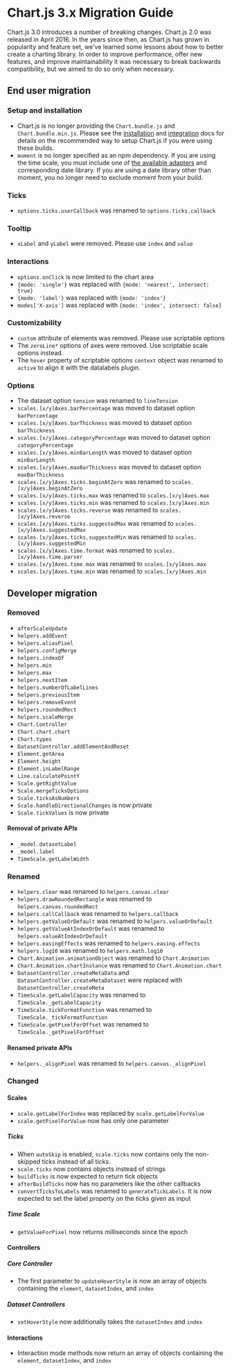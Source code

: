# Chart.js 3.x Migration Guide

Chart.js 3.0 introduces a number of breaking changes. Chart.js 2.0 was released in April 2016. In the years since then, as Chart.js has grown in popularity and feature set, we've learned some lessons about how to better create a charting library. In order to improve performance, offer new features, and improve maintainability it was necessary to break backwards compatibility, but we aimed to do so only when necessary.

## End user migration

### Setup and installation

* Chart.js is no longer providing the `Chart.bundle.js` and `Chart.bundle.min.js`. Please see the [installation](installation.md) and [integration](integration.md) docs for details on the recommended way to setup Chart.js if you were using these builds.
* `moment` is no longer specified as an npm dependency. If you are using the time scale, you must include one of [the available adapters](https://github.com/chartjs/awesome#adapters) and corresponding date library. If you are using a date library other than moment, you no longer need to exclude moment from your build.

### Ticks

* `options.ticks.userCallback` was renamed to `options.ticks.callback`

### Tooltip

* `xLabel` and `yLabel` were removed. Please use `index` and `value`

### Interactions

* `options.onClick` is now limited to the chart area
* `{mode: 'single'}` was replaced with `{mode: 'nearest', intersect: true}`
* `{mode: 'label'}` was replaced with `{mode: 'index'}`
* `modes['X-axis']` was replaced with `{mode: 'index', intersect: false}`

### Customizability

* `custom` attribute of elements was removed. Please use scriptable options
* The `zeroLine*` options of axes were removed. Use scriptable scale options instead.
* The `hover` property of scriptable options `context` object was renamed to `active` to align it with the datalabels plugin.

### Options

* The dataset option `tension` was renamed to `lineTension`
* `scales.[x/y]Axes.barPercentage` was moved to dataset option `barPercentage`
* `scales.[x/y]Axes.barThickness` was moved to dataset option `barThickness`
* `scales.[x/y]Axes.categoryPercentage` was moved to dataset option `categoryPercentage`
* `scales.[x/y]Axes.minBarLength` was moved to dataset option `minBarLength`
* `scales.[x/y]Axes.maxBarThickness` was moved to dataset option `maxBarThickness`
* `scales.[x/y]Axes.ticks.beginAtZero` was renamed to `scales.[x/y]Axes.beginAtZero`
* `scales.[x/y]Axes.ticks.max` was renamed to `scales.[x/y]Axes.max`
* `scales.[x/y]Axes.ticks.min` was renamed to `scales.[x/y]Axes.min`
* `scales.[x/y]Axes.ticks.reverse` was renamed to `scales.[x/y]Axes.reverse`
* `scales.[x/y]Axes.ticks.suggestedMax` was renamed to `scales.[x/y]Axes.suggestedMax`
* `scales.[x/y]Axes.ticks.suggestedMin` was renamed to `scales.[x/y]Axes.suggestedMin`
* `scales.[x/y]Axes.time.format` was renamed to `scales.[x/y]Axes.time.parser`
* `scales.[x/y]Axes.time.max` was renamed to `scales.[x/y]Axes.max`
* `scales.[x/y]Axes.time.min` was renamed to `scales.[x/y]Axes.min`

## Developer migration

### Removed

* `afterScaleUpdate`
* `helpers.addEvent`
* `helpers.aliasPixel`
* `helpers.configMerge`
* `helpers.indexOf`
* `helpers.min`
* `helpers.max`
* `helpers.nextItem`
* `helpers.numberOfLabelLines`
* `helpers.previousItem`
* `helpers.removeEvent`
* `helpers.roundedRect`
* `helpers.scaleMerge`
* `Chart.Controller`
* `Chart.chart.chart`
* `Chart.types`
* `DatasetController.addElementAndReset`
* `Element.getArea`
* `Element.height`
* `Element.inLabelRange`
* `Line.calculatePointY`
* `Scale.getRightValue`
* `Scale.mergeTicksOptions`
* `Scale.ticksAsNumbers`
* `Scale.handleDirectionalChanges` is now private
* `Scale.tickValues` is now private

#### Removal of private APIs

* `_model.datasetLabel`
* `_model.label`
* `TimeScale.getLabelWidth`

### Renamed

* `helpers.clear` was renamed to `helpers.canvas.clear`
* `helpers.drawRoundedRectangle` was renamed to `helpers.canvas.roundedRect`
* `helpers.callCallback` was renamed to `helpers.callback`
* `helpers.getValueOrDefault` was renamed to `helpers.valueOrDefault`
* `helpers.getValueAtIndexOrDefault` was renamed to `helpers.valueAtIndexOrDefault`
* `helpers.easingEffects` was renamed to `helpers.easing.effects`
* `helpers.log10` was renamed to `helpers.math.log10`
* `Chart.Animation.animationObject` was renamed to `Chart.Animation`
* `Chart.Animation.chartInstance` was renamed to `Chart.Animation.chart`
* `DatasetController.createMetaData` and `DatasetController.createMetaDataset` were replaced with `DatasetController.createMeta`
* `TimeScale.getLabelCapacity` was renamed to `TimeScale._getLabelCapacity`
* `TimeScale.tickFormatFunction` was renamed to `TimeScale._tickFormatFunction`
* `TimeScale.getPixelForOffset` was renamed to `TimeScale._getPixelForOffset`

#### Renamed private APIs

* `helpers._alignPixel` was renamed to `helpers.canvas._alignPixel`

### Changed

#### Scales

* `scale.getLabelForIndex` was replaced by `scale.getLabelForValue`
* `scale.getPixelForValue` now has only one parameter

##### Ticks

* When `autoSkip` is enabled, `scale.ticks` now contains only the non-skipped ticks instead of all ticks.
* `scale.ticks` now contains objects instead of strings
* `buildTicks` is now expected to return tick objects
* `afterBuildTicks` now has no parameters like the other callbacks
* `convertTicksToLabels` was renamed to `generateTickLabels`. It is now expected to set the label property on the ticks given as input

##### Time Scale

* `getValueForPixel` now returns milliseconds since the epoch

#### Controllers

##### Core Controller

* The first parameter to `updateHoverStyle` is now an array of objects containing the `element`, `datasetIndex`, and `index`

##### Dataset Controllers

* `setHoverStyle` now additionally takes the `datasetIndex` and `index`

#### Interactions

* Interaction mode methods now return an array of objects containing the `element`, `datasetIndex`, and `index`
